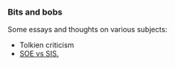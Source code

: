 ### Bits and bobs

Some essays and thoughts on various subjects:

* Tolkien criticism
* <a href="/stuff/soevssis/">SOE vs SIS.</a>
